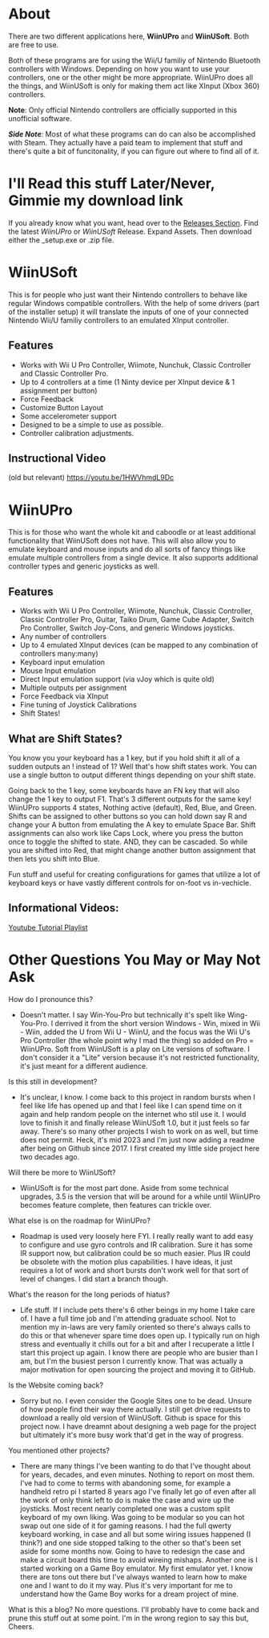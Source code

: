 # About
There are two different applications here, **WiinUPro** and **WiinUSoft**. Both are free to use.

Both of these programs are for using the Wii/U familiy of Nintendo Bluetooth controllers with Windows.
Depending on how you want to use your controllers, one or the other might be more appropriate.
WiinUPro does all the things, and WiinUSoft is only for making them act like XInput (Xbox 360) controllers.

**Note**: Only official Nintendo controllers are officially supported in this unofficial software.

***Side Note***: Most of what these programs can do can also be accomplished with Steam. They actually have a paid team to implement that stuff and there's quite a bit of funcitonality, if you can figure out where to find all of it.

# I'll Read this stuff Later/Never, Gimmie my download link
If you already know what you want, head over to the [Releases Section](https://github.com/KeyPuncher/WiinUPro/releases). 
Find the latest *WiinUPro* or *WiinUSoft* Release.
Expand Assets.
Then download either the \_setup.exe or .zip file.

# WiinUSoft
This is for people who just want their Nintendo controllers to behave like regular Windows compatible controllers.
With the help of some drivers (part of the installer setup) it will translate the inputs of one of your connected Nintendo Wii/U familiy controllers to an emulated XInput controller.

## Features
* Works with Wii U Pro Controller, Wiimote, Nunchuk, Classic Controller and Classic Controller Pro.
* Up to 4 controllers at a time (1 Ninty device per XInput device & 1 assignment per button)
* Force Feedback
* Customize Button Layout
* Some accelerometer support
* Designed to be a simple to use as possible.
* Controller calibration adjustments.

## Instructional Video
(old but relevant)
https://youtu.be/1HWVhmdL9Dc


# WiinUPro
This is for those who want the whole kit and caboodle or at least additional functionality that WiinUSoft does not have.
This will also allow you to emulate keyboard and mouse inputs and do all sorts of fancy things like emulate multiple controllers from a single device.
It also supports additional controller types and generic joysticks as well.

## Features
* Works with Wii U Pro Controller, Wiimote, Nunchuk, Classic Controller, Classic Controller Pro, Guitar, Taiko Drum, Game Cube Adapter, Switch Pro Controller, Switch Joy-Cons, and generic Windows joysticks.
* Any number of controllers
* Up to 4 emulated XInput devices (can be mapped to any combination of controllers many:many)
* Keyboard input emulation
* Mouse Input emulation
* Direct Input emulation support (via vJoy which is quite old)
* Multiple outputs per assignment
* Force Feedback via XInput
* Fine tuning of Joystick Calibrations
* Shift States!

## What are Shift States?
You know you your keyboard has a 1 key, but if you hold shift it all of a sudden outputs an ! instead of 1?
Well that's how shift states work. You can use a single button to output different things depending on your shift state.

Going back to the 1 key, some keyboards have an FN key that will also change the 1 key to output F1. That's 3 different outputs for the same key!
WiinUPro supports 4 states, Nothing active (default), Red, Blue, and Green.
Shifts can be assigned to other buttons so you can hold down say R and change your A button from emulating the A key to emulate Space Bar.
Shift assignments can also work like Caps Lock, where you press the button once to toggle the shifted to state.
AND, they can be cascaded. So while you are shifted into Red, that might change another button assignment that then lets you shift into Blue.

Fun stuff and useful for creating configurations for games that utilize a lot of keyboard keys or have vastly different controls for on-foot vs in-vechicle.

## Informational Videos:
[Youtube Tutorial Playlist](https://www.youtube.com/playlist?list=PLGGq1CxIWfVZkVLS2zDx1_O7VqjxdMHZ7)

# Other Questions You May or May Not Ask
How do I pronounce this?
* Doesn't matter. I say Win-You-Pro but technically it's spelt like Wing-You-Pro.
I derrived it from the short version Windows - Win, mixed in Wii - Wiin, added the U from Wii U - WiinU, and the focus was the Wii U's Pro Controller (the whole point why I mad the thing) so added on Pro = WiinUPro.
Soft from WiinUSoft is a play on Lite versions of software. I don't consider it a "Lite" version because it's not restricted functionality, it's just meant for a different audience.

Is this still in development?
* It's unclear, I know.
I come back to this project in random bursts when I feel like life has opened up and that I feel like I can spend time on it again and help random people on the internet who stil use it.
I would love to finish it and finally release WiinUSoft 1.0, but it just feels so far away. There's so many other projects I wish to work on as well, but time does not permit.
Heck, it's mid 2023 and I'm just now adding a readme after being on Github since 2017. I first created my little side project here two decades ago.

Will there be more to WiinUSoft?
* WiinUSoft is for the most part done. Aside from some technical upgrades, 3.5 is the version that will be around for a while until WiinUPro becomes feature complete, then features can trickle over.

What else is on the roadmap for WiinUPro?
* Roadmap is used very loosely here FYI.
I really really want to add easy to configure and use gyro controls and IR calibration.
Sure it has some IR support now, but calibration could be so much easier.
Plus IR could be obsolete with the motion plus capabilities.
I have ideas, it just requires a lot of work and short bursts don't work well for that sort of level of changes. I did start a branch though.

What's the reason for the long periods of hiatus?
* Life stuff. If I include pets there's 6 other beings in my home I take care of.
I have a full time job and I'm attending graduate school.
Not to mention my in-laws are very family oriented so there's always calls to do this or that whenever spare time does open up.
I typically run on high stress and eventually it chills out for a bit and after I recuperate a little I start this project up again.
I know there are people who are busier than I am, but I'm the busiest person I currently know.
That was actually a major motivation for open sourcing the project and moving it to GitHub.

Is the Website coming back?
* Sorry but no.
I even consider the Google Sites one to be dead. Unsure of how people find their way there actually.
I still get drive requests to download a really old version of WiinUSoft.
Github is space for this project now.
I have dreamnt about designing a web page for the project but ultimately it's more busy work that'd get in the way of progress.

You mentioned other projects?
* There are many things I've been wanting to do that I've thought about for years, decades, and even minutes.
Nothing to report on most them. I've had to come to terms with abandoning some, for example a handheld retro pi I started 8 years ago I've finally let go of even after all the work of only think left to do is make the case and wire up the joysticks.
Most recent nearly completed one was a custom split keyboard of my own liking.
Was going to be modular so you can hot swap out one side of it for gaming reasons.
I had the full qwerty keyboard working, in case and all but some wiring issues happened (I think?) and one side stopped talking to the other so that's been set aside for some months now.
Going to have to redesign the case and make a circuit board this time to avoid wireing mishaps.
Another one is I started working on a Game Boy emulator. My first emulator yet.
I know there are tons out there but I've always wanted to learn how to make one and I want to do it my way.
Plus it's very important for me to understand how the Game Boy works for a dream project of mine.

What is this a blog? No more questions. I'll probably have to come back and prune this stuff out at some point. I'm in the wrong region to say this but, Cheers.
